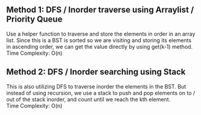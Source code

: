 ## Method 1: DFS / Inorder traverse using Arraylist / Priority Queue
Use a helper function to traverse and store the elements in order in an array list. Since this is a BST is sorted so we are visiting and storing its elements in ascending order, we can get the value directly by using get(k-1) method. <br />
Time Complexity: O(n)

## Method 2: DFS / Inorder searching using Stack
This is also utilizing DFS to traverse inorder the elements in the BST. But instead of using recursion, we use a stack to push and pop elements on to / out of the stack inorder, and count until we reach the kth element. <br />
Time Complexity: O(n)

